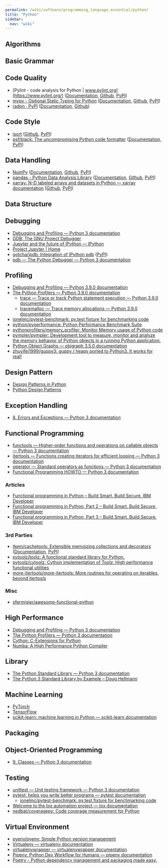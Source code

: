 ```yaml
---
permalink: /wiki/software/programming_language_essential/python/
title: "Python"
sidebar:
  nav: "wiki"
---
```


## Algorithms

## Basic Grammar

## Code Quality

* [Pylint - code analysis for Python \| www.pylint.org](https://www.pylint.org/) ([Documentation](http://pylint.pycqa.org/en/latest/), [Github](https://github.com/PyCQA/pylint), [PyPI](https://pypi.org/project/pylint/))
* [mypy - Optional Static Typing for Python](http://mypy-lang.org/) ([Documentation](https://mypy.readthedocs.io/en/stable/), [Github](https://github.com/python/mypy), [PyPI](https://pypi.org/project/mypy/))
* [radon · PyPI](https://pypi.org/project/radon/) ([Documentation](https://radon.readthedocs.io/en/latest/), [Github](https://github.com/rubik/radon))

## Code Style

* [isort](https://pycqa.github.io/isort/) ([Github](https://github.com/PyCQA/isort), [PyPI](https://pypi.org/project/isort/))
* [psf/black: The uncompromising Python code formatter](https://github.com/psf/black) ([Documentation](https://black.readthedocs.io/en/stable/), [PyPI](https://pypi.org/project/black/))

## Data Handling

* [NumPy](https://numpy.org/) ([Documentation](https://numpy.org/doc/stable/), [Github](https://github.com/numpy/numpy), [PyPI](https://pypi.org/project/numpy/))
* [pandas - Python Data Analysis Library](https://pandas.pydata.org/) ([Documentation](https://pandas.pydata.org/docs/), [Github](https://github.com/pandas-dev/pandas), [PyPI](https://pypi.org/project/pandas/))
* [xarray: N-D labeled arrays and datasets in Python — xarray documentation](https://xarray.pydata.org/en/stable/) ([Github](https://github.com/pydata/xarray), [PyPI](https://pypi.org/project/xarray/))

## Data Structure

## Debugging

* [Debugging and Profiling — Python 3 documentation](https://docs.python.org/3/library/debug.html)
* [GDB: The GNU Project Debugger](https://www.gnu.org/software/gdb/)
* [Jupyter and the future of IPython — IPython](https://ipython.org/)
* [Project Jupyter \| Home](https://jupyter.org/)
* [gotcha/ipdb: Integration of IPython pdb](https://github.com/gotcha/ipdb) ([PyPI](https://pypi.org/project/ipdb/))
* [pdb — The Python Debugger — Python 3 documentation](https://docs.python.org/3/library/pdb.html)

## Profiling

* [Debugging and Profiling — Python 3.9.0 documentation](https://docs.python.org/3/library/debug.html)
* [The Python Profilers — Python 3.9.0 documentation](https://docs.python.org/3/library/profile.html)
  * [trace — Trace or track Python statement execution — Python 3.9.0 documentation](https://docs.python.org/3/library/trace.html)
  * [tracemalloc — Trace memory allocations — Python 3.9.0 documentation](https://docs.python.org/3/library/tracemalloc.html)
* [ionelmc/pytest-benchmark: py.test fixture for benchmarking code](https://github.com/ionelmc/pytest-benchmark)
* [python/pyperformance: Python Performance Benchmark Suite](https://github.com/python/pyperformance)
* [pythonprofilers/memory_profiler: Monitor Memory usage of Python code](https://github.com/pythonprofilers/memory_profiler)
* [pympler/pympler: Development tool to measure, monitor and analyze the memory behavior of Python objects in a running Python application.](https://github.com/pympler/pympler)
* [Python Object Graphs — objgraph 3.5.0 documentation](https://mg.pov.lt/objgraph/)
* [zhuyifei1999/guppy3: guppy / heapy ported to Python3. It works for real!](https://github.com/zhuyifei1999/guppy3/)

## Design Pattern

* [Design Patterns in Python](https://refactoring.guru/design-patterns/python)
* [Python Design Patterns](https://python-patterns.guide/)

## Exception Handling

* [8. Errors and Exceptions — Python 3 documentation](https://docs.python.org/3/tutorial/errors.html)

## Functional Programming

* [functools — Higher-order functions and operations on callable objects — Python 3 documentation](https://docs.python.org/3/library/functools.html)
* [itertools — Functions creating iterators for efficient looping — Python 3 documentation](https://docs.python.org/3/library/itertools.html)
* [operator — Standard operators as functions — Python 3 documentation](https://docs.python.org/3/library/operator.html)
* [Functional Programming HOWTO — Python 3 documentation](https://docs.python.org/3/howto/functional.html)

### Articles

* [Functional programming in Python – Build Smart. Build Secure. IBM Developer](https://developer.ibm.com/articles/l-prog/)
* [Functional programming in Python, Part 2 – Build Smart. Build Secure. IBM Developer](https://developer.ibm.com/tutorials/l-prog2/)
* [Functional programming in Python, Part 3 – Build Smart. Build Secure. IBM Developer](https://developer.ibm.com/tutorials/l-prog3/)

### 3rd Parties

* [tkem/cachetools: Extensible memoizing collections and decorators](https://github.com/tkem/cachetools/) ([Documentation](https://cachetools.readthedocs.io/en/stable/), [PyPI](https://pypi.org/project/cachetools/)) 
* [pytoolz/toolz: A functional standard library for Python.](https://github.com/pytoolz/toolz)
* [pytoolz/cytoolz: Cython implementation of Toolz: High performance functional utilities](https://github.com/pytoolz/cytoolz/)
* [more-itertools/more-itertools: More routines for operating on iterables, beyond itertools](https://github.com/more-itertools/more-itertools)

### Misc

* [sfermigier/awesome-functional-python](https://github.com/sfermigier/awesome-functional-python)

## High Performance

* [Debugging and Profiling — Python 3 documentation](https://docs.python.org/3/library/debug.html)
* [The Python Profilers — Python 3 documentation](https://docs.python.org/3/library/profile.html)
* [Cython: C-Extensions for Python](https://cython.org/)
* [Numba: A High Performance Python Compiler](https://numba.pydata.org/)

## Library

* [The Python Standard Library — Python 3 documentation](https://docs.python.org/3/library/index.html)
* [The Python 3 Standard Library by Example – Doug Hellmann](https://doughellmann.com/blog/the-python-3-standard-library-by-example/)

## Machine Learning

* [PyTorch](https://pytorch.org/)
* [TensorFlow](https://www.tensorflow.org/)
* [scikit-learn: machine learning in Python — scikit-learn documentation](https://scikit-learn.org/stable/)

## Packaging

## Object-Oriented Programming

* [9. Classes — Python 3 documentation](https://docs.python.org/3/tutorial/classes.html)

## Testing

* [unittest — Unit testing framework — Python 3 documentation](https://docs.python.org/3/library/unittest.html)
* [pytest: helps you write better programs — pytest documentation](https://docs.pytest.org/en/stable/)
  * [ionelmc/pytest-benchmark: py.test fixture for benchmarking code](https://github.com/ionelmc/pytest-benchmark)
* [Welcome to the tox automation project — tox documentation](https://tox.readthedocs.io/en/latest/)
* [nedbat/coveragepy: Code coverage measurement for Python](https://github.com/nedbat/coveragepy)

## Virtual Environment

* [pyenv/pyenv: Simple Python version management](https://github.com/pyenv/pyenv)
* [Virtualenv — virtualenv documentation](https://virtualenv.pypa.io/en/latest/)
* [virtualenvwrapper — virtualenvwrapper documentation](https://virtualenvwrapper.readthedocs.io/en/latest/)
* [Pipenv: Python Dev Workflow for Humans — pipenv documentation](https://pipenv.pypa.io/en/latest/)
* [Poetry - Python dependency management and packaging made easy.](https://python-poetry.org/)
